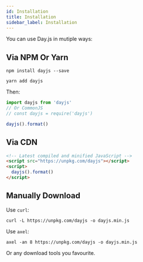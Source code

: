 ```yaml
---
id: Installation
title: Installation
sidebar_label: Installation
---
```


You can use Day.js in mutiple ways:

## Via NPM Or Yarn

```
npm install dayjs --save
```

```
yarn add dayjs
```

Then:

```js
import dayjs from 'dayjs'
// Or CommonJS
// const dayjs = require('dayjs')

dayjs().format()
```

## Via CDN

```html
<!-- Latest compiled and minified JavaScript -->
<script src="https://unpkg.com/dayjs"></script>
<script>
  dayjs().format()
</script>
```

## Manually Download

Use `curl`:

```
curl -L https://unpkg.com/dayjs -o dayjs.min.js
```

Use `axel`:

```
axel -an 8 https://unpkg.com/dayjs -o dayjs.min.js
```

Or any download tools you favourite.
 